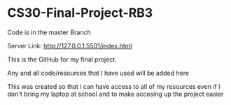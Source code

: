 # CS30-Final-Project-RB3
Code is in the master Branch

Server Link: http://127.0.0.1:5501/index.html

This is the GitHub for my final project.


Any and all code/resources that I have used will be added here


This was created so that i can have access to all of my resources even if I don't bring my laptop at school and to make accesing up the project easier
